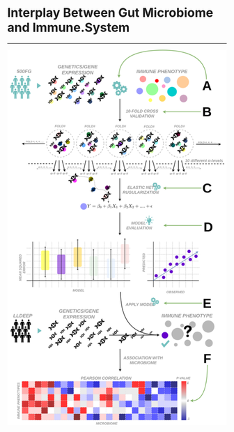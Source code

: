 # Interplay Between Gut Microbiome and Immune.System
---

![alt-text-1](internship/readme/workflow.png)